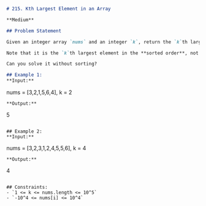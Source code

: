 ```markdown
# 215. Kth Largest Element in an Array

**Medium**

## Problem Statement

Given an integer array `nums` and an integer `k`, return the `k`th largest element in the array.

Note that it is the `k`th largest element in the **sorted order**, not the `k`th distinct element.

Can you solve it without sorting?

## Example 1:
**Input:**  
```
nums = [3,2,1,5,6,4], k = 2
```
**Output:**  
```
5
```

## Example 2:
**Input:**  
```
nums = [3,2,3,1,2,4,5,5,6], k = 4
```
**Output:**  
```
4
```

## Constraints:
- `1 <= k <= nums.length <= 10^5`
- `-10^4 <= nums[i] <= 10^4`
```